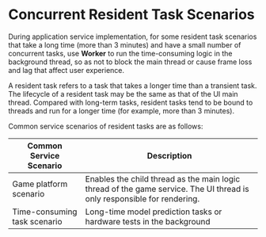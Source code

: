 # Concurrent Resident Task Scenarios

During application service implementation, for some resident task scenarios that take a long time (more than 3 minutes) and have a small number of concurrent tasks, use **Worker** to run the time-consuming logic in the background thread, so as not to block the main thread or cause frame loss and lag that affect user experience.

A resident task refers to a task that takes a longer time than a transient task. The lifecycle of a resident task may be the same as that of the UI main thread. Compared with long-term tasks, resident tasks tend to be bound to threads and run for a longer time (for example, more than 3 minutes).

Common service scenarios of resident tasks are as follows:

| Common Service Scenario| Description|
| -------- | -------- |
| Game platform scenario| Enables the child thread as the main logic thread of the game service. The UI thread is only responsible for rendering.|
| Time-consuming task scenario| Long-time model prediction tasks or hardware tests in the background|
